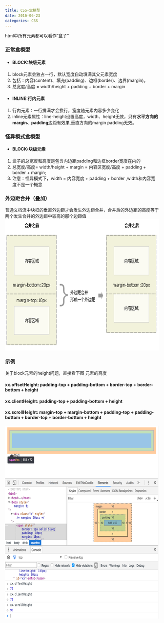```yaml
---
title: CSS-盒模型
date: 2016-06-23
categories: CSS
---
```


html中所有元素都可以看作“盒子”

### 正常盒模型

  - #### BLOCK:块级元素
  1. block元素会独占一行，默认宽度自动填满其父元素宽度
  1. 包括：内容(content)、填充(padding)、边框(border)、边界(margin)。
  1. 总宽度/高度 = width/height + padding + border + margin

  - #### INLINE:行内元素
  1. 行内元素：一行排满才会换行，宽度随元素内容多少变化
  1. inline元素属性：line-height设置高度，width、height无效，只有**水平方向的margin、padding**边距有效果,垂直方向的margin padding无效。

### 怪异模式盒模型
  - #### BLOCK:块级元素
  1. 盒子的总宽度和高度是包含内边距padding和边框border宽度在内的
  1. 总宽度/高度= width/height + margin = 内容区宽度/高度 + padding + border + margin;
  2. 注意：怪异模式下，width = 内容宽度 + padding + border ,width和内容宽度不是一个概念


### 外边距合并（叠加）
普通文档流中块框的垂直外边距才会发生外边距合并，合并后的外边距的高度等于两个发生合并的外边距中较高的那个边距值
<img src="./img/css-margin.png" width = "600" height = "430" align=center />

### 示例
关于block元素的height问题，直接看下图
元素的高度
#### xx.offsetHeight: padding-top + padding-bottom + border-top + border-bottom + height
#### xx.clientHeight: padding-top + padding-bottom + height
#### xx.scrollHeight: margin-top + margin-bottom + padding-top + padding-bottom + border-top + border-bottom + height

<img src="./img/css-box.png" width = "610" height = "630" align=center />
